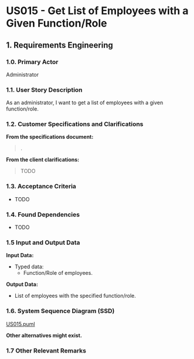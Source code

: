 # US015 - Get List of Employees with a Given Function/Role

## 1. Requirements Engineering

### 1.0. Primary Actor
Administrator

### 1.1. User Story Description
As an administrator, I want to get a list of employees with a given function/role.

### 1.2. Customer Specifications and Clarifications

**From the specifications document:**

> .

**From the client clarifications:**

> TODO

### 1.3. Acceptance Criteria

* TODO

### 1.4. Found Dependencies

* TODO

### 1.5 Input and Output Data

**Input Data:**

* Typed data:
  * Function/Role of employees.

**Output Data:**

* List of employees with the specified function/role.

### 1.6. System Sequence Diagram (SSD)
[US015.puml](US015.puml)

**Other alternatives might exist.**

### 1.7 Other Relevant Remarks
